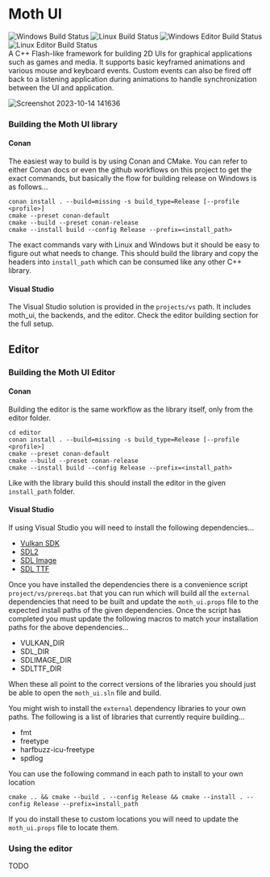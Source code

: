 # Moth UI
![Windows Build Status](https://github.com/instinkt900/moth_ui/actions/workflows/cmake-build-lib-win.yml/badge.svg) 
![Linux Build Status](https://github.com/instinkt900/moth_ui/actions/workflows/cmake-build-lib-linux.yml/badge.svg) 
![Windows Editor Build Status](https://github.com/instinkt900/moth_ui/actions/workflows/cmake-build-editor-win.yml/badge.svg) 
![Linux Editor Build Status](https://github.com/instinkt900/moth_ui/actions/workflows/cmake-build-editor-linux.yml/badge.svg)  
A C++ Flash-like framework for building 2D UIs for graphical applications such as games and media. It supports basic keyframed animations and various mouse and keyboard events. Custom events can also be fired off back to a listening application during animations to handle synchronization between the UI and application.

![Screenshot 2023-10-14 141636](https://github.com/instinkt900/moth_ui/assets/35185578/a8779a2b-978e-450a-b80a-b0dad4f06306)

### Building the Moth UI library

#### Conan

The easiest way to build is by using Conan and CMake. You can refer to either Conan docs or even the github workflows on this project to get the exact commands, but basically the flow for building release on Windows is as follows...
```
conan install . --build=missing -s build_type=Release [--profile <profile>]
cmake --preset conan-default
cmake --build --preset conan-release
cmake --install build --config Release --prefix=<install_path>
```
The exact commands vary with Linux and Windows but it should be easy to figure out what needs to change.
This should build the library and copy the headers into `install_path` which can be consumed like any other C++ library.

#### Visual Studio

The Visual Studio solution is provided in the `projects/vs` path. It includes moth_ui, the backends, and the editor. Check the editor building section for the full setup.

## Editor

### Building the Moth UI Editor

#### Conan

Building the editor is the same workflow as the library itself, only from the editor folder.
```
cd editor
conan install . --build=missing -s build_type=Release [--profile <profile>]
cmake --preset conan-default
cmake --build --preset conan-release
cmake --install build --config Release --prefix=<install_path>
```
Like with the library build this should install the editor in the given `install_path` folder.

#### Visual Studio

If using Visual Studio you will need to install the following dependencies...
- [Vulkan SDK](https://www.lunarg.com/vulkan-sdk/)
- [SDL2](https://github.com/libsdl-org/SDL)
- [SDL Image](https://github.com/libsdl-org/SDL_image)
- [SDL TTF](https://github.com/libsdl-org/SDL_ttf)

Once you have installed the dependencies there is a convenience script `project/vs/prereqs.bat` that you can run which will build all the `external` dependencies that need to be built and update the `moth_ui.props` file to the expected install paths of the given dependencies.
Once the script has completed you must update the following macros to match your installation paths for the above dependencies...
- VULKAN_DIR
- SDL_DIR
- SDLIMAGE_DIR
- SDLTTF_DIR

When these all point to the correct versions of the libraries you should just be able to open the `moth_ui.sln` file and build.

You might wish to install the `external` dependency libraries to your own paths. The following is a list of libraries that currently require building...
- fmt
- freetype
- harfbuzz-icu-freetype
- spdlog

You can use the following command in each path to install to your own location
```
cmake .. && cmake --build . --config Release && cmake --install . --config Release --prefix=install_path
```
If you do install these to custom locations you will need to update the `moth_ui.props` file to locate them.

### Using the editor
TODO

